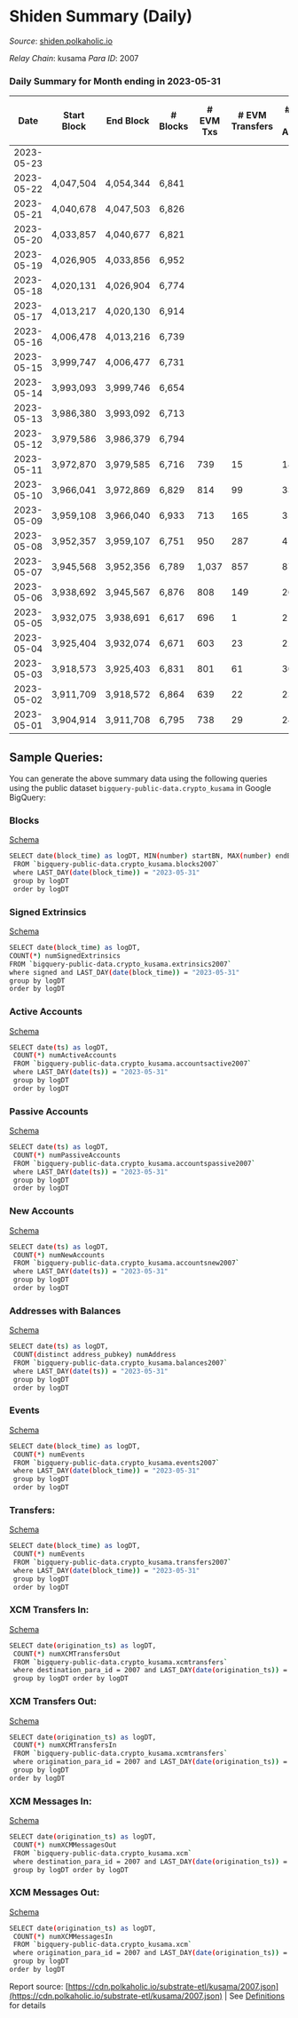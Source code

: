 # Shiden Summary (Daily)

_Source_: [shiden.polkaholic.io](https://shiden.polkaholic.io)

*Relay Chain*: kusama
*Para ID*: 2007



### Daily Summary for Month ending in 2023-05-31


| Date | Start Block | End Block | # Blocks | # EVM Txs | # EVM Transfers | # Active EVM Accounts | # Passive EVM Accounts  | # Signed Extrinsics (total) | # Active Accounts | # Passive | # New | # Addresses with Balances | # Events | # Transfers | # XCM Transfers In | # XCM Transfers Out | # XCM In | # XCM Out | Issues | 
| ---- | ----------- | --------- | -------- | --------- | --------------- | --------------------- | ----------------------  | --------------------------- | ----------------- | --------- | ----- | ------------------------- | -------- | ----------- | ------------------ | ------------------- | -------- | --------- | ------ |
| 2023-05-23 |  |  |  |  |  |  |   |  |  |  |  |  |  |   |   |   |  |  |  |
| 2023-05-22 | 4,047,504 | 4,054,344 | 6,841 |  |  |  |   | 970 | 114 | 31 | 12 | 634,684 | 52,135 | 6,909 ($40,524.71) | 2 ($0.02) | 2 ($119.02) | 6 | 5 |  |
| 2023-05-21 | 4,040,678 | 4,047,503 | 6,826 |  |  |  |   |  | 44 | 79 | 13 | 634,672 | 55,245 | 6,906 ($23,902.26) | 1 ($30.78) | 1 ($30.78) | 1 | 1 |  |
| 2023-05-20 | 4,033,857 | 4,040,677 | 6,821 |  |  |  |   |  | 44 | 57 | 11 | 634,660 | 54,490 | 6,877 ($5,378.45) |   |   |  | 2 |  |
| 2023-05-19 | 4,026,905 | 4,033,856 | 6,952 |  |  |  |   | 969 | 92 | 55 | 12 | 634,649 | 50,716 | 7,029 ($14,770.15) |   |   |  |  |  |
| 2023-05-18 | 4,020,131 | 4,026,904 | 6,774 |  |  |  |   | 1,030 | 112 | 75 | 9 | 634,637 | 54,004 | 6,954 ($38,900.24) | 1 ($273.49) |   | 1 |  |  |
| 2023-05-17 | 4,013,217 | 4,020,130 | 6,914 |  |  |  |   | 972 | 104 | 189 | 17 | 634,628 | 51,144 | 7,227 ($19,421.26) |   |   |  |  |  |
| 2023-05-16 | 4,006,478 | 4,013,216 | 6,739 |  |  |  |   | 970 | 98 | 24 | 5 | 634,611 | 55,827 | 6,827 ($22,212.10) |   |   |  |  |  |
| 2023-05-15 | 3,999,747 | 4,006,477 | 6,731 |  |  |  |   | 1,043 | 117 | 18 | 9 | 634,606 | 54,289 | 6,779 ($32,327.29) |   |   |  |  |  |
| 2023-05-14 | 3,993,093 | 3,999,746 | 6,654 |  |  |  |   | 966 | 93 | 20 | 5 | 634,598 | 50,612 | 6,676 ($1,734.10) |   | 1 ($26.81) |  | 1 |  |
| 2023-05-13 | 3,986,380 | 3,993,092 | 6,713 |  |  |  |   | 1,025 | 117 | 36 | 9 | 634,593 | 53,885 | 6,813 ($18,588.98) |   |   |  |  |  |
| 2023-05-12 | 3,979,586 | 3,986,379 | 6,794 |  |  |  |   | 1,021 | 107 | 44 | 10 | 634,588 | 62,849 | 6,863 ($4,194.71) |   | 1 ($98.86) | 1 | 1 |  |
| 2023-05-11 | 3,972,870 | 3,979,585 | 6,716 | 739 | 15 | 18 | 16  | 929 | 102 | 16 | 8 | 634,578 | 50,542 | 6,745 ($14,170.49) |   | 1 ($115.46) |  | 1 |  |
| 2023-05-10 | 3,966,041 | 3,972,869 | 6,829 | 814 | 99 | 33 | 54  | 936 |  |  | 12 | 634,570 | 52,334 | 6,919 ($48,530.22) | 2 ($19.36) |   | 2 | 2 |  |
| 2023-05-09 | 3,959,108 | 3,966,040 | 6,933 | 713 | 165 | 35 | 41  |  | 114 | 44 | 19 | 634,558 | 57,205 | 7,048 ($100,447.90) |   |   | 2 | 2 |  |
| 2023-05-08 | 3,952,357 | 3,959,107 | 6,751 | 950 | 287 | 41 | 50  | 901 | 120 | 36 | 15 | 634,540 | 56,777 | 6,840 ($95,203.33) |   | 5 ($563.15) |  | 5 |  |
| 2023-05-07 | 3,945,568 | 3,952,356 | 6,789 | 1,037 | 857 | 87 | 51  | 877 | 109 | 94 | 12 | 634,525 | 56,410 | 6,972 ($47,013.33) |   | 1 ($14.84) |  | 1 |  |
| 2023-05-06 | 3,938,692 | 3,945,567 | 6,876 | 808 | 149 | 26 | 34  | 896 | 111 | 22 | 6 | 634,513 | 54,683 | 6,943 ($443,928.24) |   |   |  |  |  |
| 2023-05-05 | 3,932,075 | 3,938,691 | 6,617 | 696 | 1 | 21 | 2  | 916 | 121 | 28 | 8 | 634,508 | 52,433 | 6,684 ($169,977.90) | 15 ($1.84) | 11 ($87.86) | 17 | 14 |  |
| 2023-05-04 | 3,925,404 | 3,932,074 | 6,671 | 603 | 23 | 22 | 17  | 856 | 102 | 37 | 8 | 634,500 | 51,407 | 6,737 ($31,553.69) | 2 ($14.61) | 2 ($58.73) | 2 | 13 |  |
| 2023-05-03 | 3,918,573 | 3,925,403 | 6,831 | 801 | 61 | 30 | 25  | 916 | 110 | 52 | 9 | 634,492 | 51,155 | 6,947 ($135,484.75) | 4 ($3.98) | 6 ($6.98) | 4 | 29 |  |
| 2023-05-02 | 3,911,709 | 3,918,572 | 6,864 | 639 | 22 | 23 | 16  | 918 | 143 | 29 | 17 | 634,485 | 55,815 | 6,975 ($171,507.01) | 2 ($5.75) | 2 ($157.24) | 2 | 2 |  |
| 2023-05-01 | 3,904,914 | 3,911,708 | 6,795 | 738 | 29 | 24 | 12  | 997 | 173 | 19 | 26 | 634,471 | 61,694 | 6,941 ($147,440.33) |   | 2 ($300.42) |  | 2 |  |

## Sample Queries:
You can generate the above summary data using the following queries using the public dataset `bigquery-public-data.crypto_kusama` in Google BigQuery:


### Blocks 

[Schema](https://github.com/colorfulnotion/substrate-etl/blob/main/schema/blocks.json)

```bash
SELECT date(block_time) as logDT, MIN(number) startBN, MAX(number) endBN, COUNT(*) numBlocks 
 FROM `bigquery-public-data.crypto_kusama.blocks2007`  
 where LAST_DAY(date(block_time)) = "2023-05-31" 
 group by logDT 
 order by logDT
```

### Signed Extrinsics 

[Schema](https://github.com/colorfulnotion/substrate-etl/blob/main/schema/extrinsics.json)

```bash
SELECT date(block_time) as logDT, 
COUNT(*) numSignedExtrinsics 
FROM `bigquery-public-data.crypto_kusama.extrinsics2007`  
where signed and LAST_DAY(date(block_time)) = "2023-05-31" 
group by logDT 
order by logDT
```

### Active Accounts 

[Schema](https://github.com/colorfulnotion/substrate-etl/blob/main/schema/accountsactive.json)

```bash
SELECT date(ts) as logDT, 
 COUNT(*) numActiveAccounts 
 FROM `bigquery-public-data.crypto_kusama.accountsactive2007` 
 where LAST_DAY(date(ts)) = "2023-05-31" 
 group by logDT 
 order by logDT
```

### Passive Accounts 

[Schema](https://github.com/colorfulnotion/substrate-etl/blob/main/schema/accountspassive.json)

```bash
SELECT date(ts) as logDT, 
 COUNT(*) numPassiveAccounts 
 FROM `bigquery-public-data.crypto_kusama.accountspassive2007` 
 where LAST_DAY(date(ts)) = "2023-05-31" 
 group by logDT 
 order by logDT
```

### New Accounts 

[Schema](https://github.com/colorfulnotion/substrate-etl/blob/main/schema/accountsnew.json)

```bash
SELECT date(ts) as logDT, 
 COUNT(*) numNewAccounts 
 FROM `bigquery-public-data.crypto_kusama.accountsnew2007` 
 where LAST_DAY(date(ts)) = "2023-05-31" 
 group by logDT
 order by logDT
```

### Addresses with Balances 

[Schema](https://github.com/colorfulnotion/substrate-etl/blob/main/schema/balances.json)

```bash
SELECT date(ts) as logDT,
 COUNT(distinct address_pubkey) numAddress 
 FROM `bigquery-public-data.crypto_kusama.balances2007` 
 where LAST_DAY(date(ts)) = "2023-05-31" 
 group by logDT 
 order by logDT
```

### Events 

[Schema](https://github.com/colorfulnotion/substrate-etl/blob/main/schema/events.json)

```bash
SELECT date(block_time) as logDT, 
 COUNT(*) numEvents 
 FROM `bigquery-public-data.crypto_kusama.events2007` 
 where LAST_DAY(date(block_time)) = "2023-05-31" 
 group by logDT 
 order by logDT
```

### Transfers:

[Schema](https://github.com/colorfulnotion/substrate-etl/blob/main/schema/transfers.json)

```bash
SELECT date(block_time) as logDT, 
 COUNT(*) numEvents 
 FROM `bigquery-public-data.crypto_kusama.transfers2007` 
 where LAST_DAY(date(block_time)) = "2023-05-31" 
 group by logDT 
 order by logDT
```

### XCM Transfers In: 

[Schema](https://github.com/colorfulnotion/substrate-etl/blob/main/schema/xcmtransfers.json)

```bash
SELECT date(origination_ts) as logDT, 
 COUNT(*) numXCMTransfersOut 
 FROM `bigquery-public-data.crypto_kusama.xcmtransfers` 
 where destination_para_id = 2007 and LAST_DAY(date(origination_ts)) = "2023-05-31" 
 group by logDT order by logDT
```

### XCM Transfers Out: 

[Schema](https://github.com/colorfulnotion/substrate-etl/blob/main/schema/xcmtransfers.json)

```bash
SELECT date(origination_ts) as logDT, 
 COUNT(*) numXCMTransfersIn 
 FROM `bigquery-public-data.crypto_kusama.xcmtransfers` 
 where origination_para_id = 2007 and LAST_DAY(date(origination_ts)) = "2023-05-31" 
 group by logDT 
order by logDT
```

### XCM Messages In: 

[Schema](https://github.com/colorfulnotion/substrate-etl/blob/main/schema/xcm.json)

```bash
SELECT date(origination_ts) as logDT, 
 COUNT(*) numXCMMessagesOut 
 FROM `bigquery-public-data.crypto_kusama.xcm` 
 where destination_para_id = 2007 and LAST_DAY(date(origination_ts)) = "2023-05-31" 
 group by logDT order by logDT
```

### XCM Messages Out: 

[Schema](https://github.com/colorfulnotion/substrate-etl/blob/main/schema/xcm.json)

```bash
SELECT date(origination_ts) as logDT, 
 COUNT(*) numXCMMessagesIn 
 FROM `bigquery-public-data.crypto_kusama.xcm` 
 where origination_para_id = 2007 and LAST_DAY(date(origination_ts)) = "2023-05-31" 
 group by logDT 
order by logDT
```


Report source: [https://cdn.polkaholic.io/substrate-etl/kusama/2007.json](https://cdn.polkaholic.io/substrate-etl/kusama/2007.json) | See [Definitions](/DEFINITIONS.md) for details
